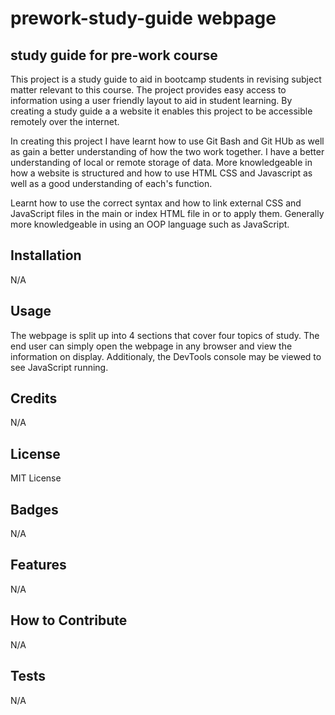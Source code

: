 # prework-study-guide webpage

## study guide for pre-work course

This project is a study guide to aid in bootcamp students in revising subject matter 
relevant to this course. The project provides easy access to information using a 
user friendly layout to aid in student learning. By creating a study guide a a website
it enables this project to be accessible remotely over the internet.

In creating this project I have learnt how to use Git Bash and Git HUb as well as 
gain a better understanding of how the two work together. I have a better understanding
of local or remote storage of data. More knowledgeable in how a website is structured and how
to use HTML CSS and Javascript as well as a good understanding of each's function.

Learnt how to use the correct syntax and how to link external CSS and JavaScript files
in the main or index HTML file in or to apply them. Generally more knowledgeable in using 
an OOP language such as JavaScript.

## Installation

N/A

## Usage

The webpage is split up into 4 sections that cover four topics of study.
The end user can simply open the webpage in any browser and view the information
on display. Additionaly, the DevTools console may be viewed to see JavaScript 
running.

## Credits

N/A

## License

MIT License

## Badges

N/A

## Features

N/A

## How to Contribute

N/A

## Tests

N/A
